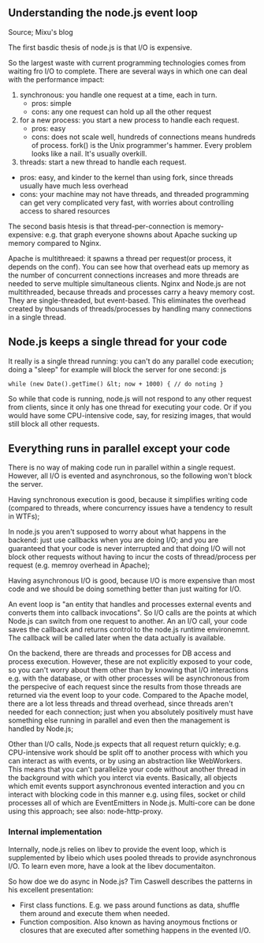## Understanding the node.js event loop
Source; Mixu's blog

The first basdic thesis of node.js is that I/O is expensive.

So the largest waste with current programming technologies comes from waiting fro I/O to complete.
There are several ways in which one can deal with the performance impact:
1. synchronous: you handle one request at a time, each in turn.
    - pros: simple
    - cons: any one request can hold up all the other request
2. for a new process: you start a new process to handle each request.
    - pros: easy
    - cons: does not scale well, hundreds of connections means hundreds of process. fork() is the Unix programmer's hammer.
    Every problem looks like a nail. It's usually overkill.
3. threads: start a new thread to handle each request.
- pros: easy, and kinder to the kernel than using fork, since threads usually have much less overhead
- cons: your machine may not have threads, and threaded programming can get very complicated very fast,
with worries about controlling access to shared resources

The second basis htesis is that thread-per-connection is memory-expensive: e.g. that graph everyone showns about Apache sucking
up memory compared to Nginx.

Apache is multithreaed: it spawns a thread per request(or process, it depends on the conf). You can see how that overhead eats
up memory as the number of concurrent connections increases and more threads are needed to serve multiple simultaneous clients.
Nginx and Node.js are not multithreaded, because threads and processes carry a heavy memory cost. They are single-threaded, but event-based.
This eliminates the overhead created by thousands of threads/processes by handling many connections in a single thread.

## Node.js keeps a single thread for your code
It really is a single thread running: you can't do any parallel code execution; doing a "sleep" for example will block the server for one second:
js
```
while (new Date().getTime() &lt; now + 1000) { // do noting }
```
So while that code is running, node.js will not respond to any other request from
clients, since it only has one thread for executing your code.
Or if you would have some CPU-intensive code, say, for resizing images, that would
still block all other requests.

## Everything runs in parallel except your code
There is no way of making code run in parallel within a single request. However, all I/O
is evented and asynchronous, so the following won't block the server.

Having synchronous execution is good, because it simplifies writing code (compared to threads,
where concurrency issues have a tendency to result in WTFs);

 In node.js you aren't supposed to worry about what happens in the backend: just use
 callbacks when you are doing I/O; and you are guaranteed that your code is never
 interrupted and that doing I/O will not block other requests without having to incur the
 costs of thread/process per request (e.g. memroy overhead in Apache);

 Having asynchronous I/O is good, because I/O is more expensive than most code and we should
 be doing something better than just waiting for I/O.

 An event loop is "an entity that handles and processes external events and converts
 them into callback invocations". So I/O calls are the points at which Node.js can switch from one
 request to another. An an I/O call, your code saves the callback and returns control to the node.js runtime
 environemnt. The callback will be called later when the data actually is available.

 On the backend, there are threads and processes for DB access and process execution.
 However, these are not explicitly exposed to your code, so you can't worry about them other than
 by knowing that I/O interactions e.g. with the database, or with other processes will be asynchronous
 from the perspecive of each request since the results from those threads are returned via the event loop to your code.
 Compared to the Apache model, there are a lot less threads and thread overhead, since threads aren't needed for each
 connection; just when you absolutely positively must have something else running in parallel and even then the management is handled by Node.js;

 Other than I/O calls, Node.js expects that all request return quickly; e.g. CPU-intensive work should be split off
 to another process with which you can interact as with events, or by using an abstraction like WebWorkers.
 This means that you can't parallelize your code without another thread in the background with which you interct via events.
 Basically, all objects which emit events support asynchronous evented interaction and you cn interact with blocking code in this manner e.g. using files, socket or child processes
 all of which are EventEmitters in Node.js. Multi-core can be done using this approach; see also: node-http-proxy.

 ### Internal implementation
 Internally, node.js relies on libev to provide the event loop, which is supplemented by libeio which uses
 pooled threads to provide asynchronous I/O. To learn even more, have a look at the libev documentaiton.

 So how doe we do async in Node.js?
 Tim Caswell describes the patterns in his excellent presentation:
 - First class functions. E.g. we pass around functions as data, shuffle them around and execute them when needed.
 - Function composition. Also known as having anoymous fnctions or closures that are executed after something happens in the evented I/O.




